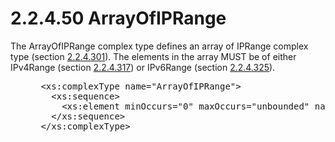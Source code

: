 <html dir="LTR" xmlns:mshelp="http://msdn.microsoft.com/mshelp" xmlns:ddue="http://ddue.schemas.microsoft.com/authoring/2003/5" xmlns:xlink="http://www.w3.org/1999/xlink" xmlns:tool="http://www.microsoft.com/tooltip">
 <body>
 <div id="header">
 <h1 class="heading">2.2.4.50 ArrayOfIPRange</h1>
 </div>
 <div id="mainSection">
 <div id="mainBody">
 <div id="allHistory" class="saveHistory"></div>
 <div id="sectionSection0" class="section" name="collapseableSection">
 

<p>The ArrayOfIPRange complex type defines an array of IPRange
complex type (section <a href="6e4fe971-c9eb-4b77-8ee4-4882e8a3613b.md">2.2.4.301</a>).
The elements in the array MUST be of either IPv4Range (section <a href="4a19ccbb-59f5-49b8-9d39-808204563fd4.md">2.2.4.317</a>) or IPv6Range
(section <a href="a947d7a5-2d17-436d-bd9a-7b5fff30859f.md">2.2.4.325</a>).</p>

<dl>
<dd>
<div><pre> &lt;xs:complexType name=&quot;ArrayOfIPRange&quot;&gt;
   &lt;xs:sequence&gt;
     &lt;xs:element minOccurs=&quot;0&quot; maxOccurs=&quot;unbounded&quot; name=&quot;IPRange&quot; nillable=&quot;true&quot; type=&quot;ipam:IPRange&quot; /&gt;
   &lt;/xs:sequence&gt;
 &lt;/xs:complexType&gt;
</pre></div>
</dd></dl>


 </div>
 </div>
 </div>
 </body>
</html>